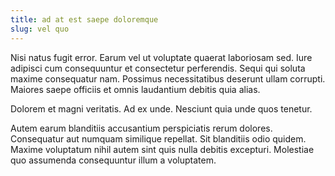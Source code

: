 ```yaml
---
title: ad at est saepe doloremque
slug: vel quo
---
```


Nisi natus fugit error. Earum vel ut voluptate quaerat laboriosam sed. Iure adipisci cum consequuntur et consectetur perferendis. Sequi qui soluta maxime consequatur nam. Possimus necessitatibus deserunt ullam corrupti. Maiores saepe officiis et omnis laudantium debitis quia alias.

Dolorem et magni veritatis. Ad ex unde. Nesciunt quia unde quos tenetur.

Autem earum blanditiis accusantium perspiciatis rerum dolores. Consequatur aut numquam similique repellat. Sit blanditiis odio quidem. Maxime voluptatum nihil autem sint quis nulla debitis excepturi. Molestiae quo assumenda consequuntur illum a voluptatem.
